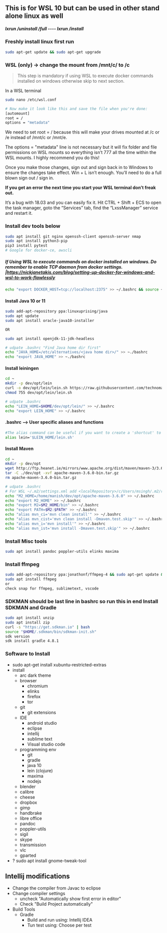 ## This is for WSL 10 but can be used in other stand alone linux as well

##### lxrun /uninstall /full ---- lxrun /install

### Freshly install linux first run
```sh
sudo apt-get update && sudo apt-get upgrade
```

### WSL (only) -> change the mount from /mnt/c/ to /c

> This step is mandatory if using WSL to execute docker commands installed on windows otherwise skip to next section.

In a WSL terminal
```sh
sudo nano /etc/wsl.conf

# Now make it look like this and save the file when you're done:
[automount]
root = /
options = "metadata"
```
We need to set root = / because this will make your drives mounted at /c or /e instead of /mnt/c or /mnt/e.

The options = "metadata" line is not necessary but it will fix folder and file permissions on WSL mounts so everything isn’t 777 all the time within the WSL mounts. I highly recommend you do this!

Once you make those changes, sign out and sign back in to Windows to ensure the changes take effect. Win + L isn’t enough. You’ll need to do a full blown sign out / sign in.

**If you get an error the next time you start your WSL terminal don’t freak out.**

It’s a bug with 18.03 and you can easily fix it. Hit CTRL + Shift + ECS to open the task manager, goto the “Services” tab, find the “LxssManager” service and restart it.

### Install **dev tools below**
```sh
sudo apt install git nginx openssh-client openssh-server nmap
sudo apt install python3-pip
pip3 install pytest
# Google for docker-ce, awscli
```

##### If Using WSL to execute commands on docker installed on windows. Do remember to enable TCP daemon from docker settings. |https://nickjanetakis.com/blog/setting-up-docker-for-windows-and-wsl-to-work-flawlessly
```sh
echo "export DOCKER_HOST=tcp://localhost:2375" >> ~/.bashrc && source ~/.bashrc
```

#### Install Java 10 or 11
```sh
sudo add-apt-repository ppa:linuxuprising/java
sudo apt update
sudo apt install oracle-java10-installer

OR

sudo apt install openjdk-11-jdk-headless

# udpate .bashrc "Find Java home dir first"
echo "JAVA_HOME=/etc/alternatives/<java home dir>/" >> ~./bashrc
echo "export JAVA_HOME" >> ~./bashrc
```

#### Install leiningen
```sh
cd ~
mkdir -p dev/opt/lein
curl -o dev/opt/lein/lein.sh https://raw.githubusercontent.com/technomancy/leiningen/stable/bin/lein
chmod 755 dev/opt/lein/lein.sh

# udpate .bashrc
echo "LEIN_HOME=$HOME/dev/opt/lein/" >> ~/.bashrc
echo "export LEIN_HOME" >> ~/.bashrc
```

#### .bashrc --> User specific aliases and functions
```sh
#The alias command can be useful if you want to create a 'shortcut' to a command.
alias lein='$LEIN_HOME/lein.sh'
```

#### Install Maven
```sh
cd ~
mkdir -p dev/opt
wget http://ftp.heanet.ie/mirrors/www.apache.org/dist/maven/maven-3/3.6.0/binaries/apache-maven-3.6.0-bin.tar.gz
tar -C ./dev/opt -xvf apache-maven-3.6.0-bin.tar.gz 
rm apache-maven-3.6.0-bin.tar.gz

# udpate .bashrc
# For WSL ~/.m2/settings.xml add <localRepository>/c/Users/msingh/.m2/repository</localRepository> to point to windows home .m2
echo "M2_HOME=/home/manish/dev/opt/apache-maven-3.6.0" >> ~/.bashrc
echo "export M2_HOME" >> ~/.bashrc
echo "export M2=$M2_HOME/bin" >> ~/.bashrc
echo "export PATH=$M2:$PATH" >> ~/.bashrc
echo "alias mvn_ci='mvn clean install'" >> ~/.bashrc
echo "alias mvn_cist='mvn clean install -Dmaven.test.skip'" >> ~/.bashrc
echo "alias mvn_i='mvn install'" >> ~/.bashrc
echo "alias mvn_ist='mvn install -Dmaven.test.skip'" >> ~/.bashrc
```

### Install **Misc tools**
```sh
sudo apt install pandoc poppler-utils elinks maxima
```

### Install ffmpeg
```sh
sudo add-apt-repository ppa:jonathonf/ffmpeg-4 && sudo apt-get update && sudo apt-get dist-upgrade
sudo apt install ffmpeg
or
check snap for ffmpeg, sublimetext, vscode
```

### SDKMAN should be last line in bashrc so run this in end Install SDKMAN and Gradle
```sh
sudo apt install unzip 
sudo apt install zip
curl -s "https://get.sdkman.io" | bash
source "$HOME/.sdkman/bin/sdkman-init.sh"
sdk version
sdk install gradle 4.8.1
```

### Software to Install
- sudo apt-get install xubuntu-restricted-extras
- install
	- arc dark theme
	- browser
		- chromium
		- elinks
		- firefox
		- tor
	- git
		- git extensions
	- IDE
		- android studio
		- eclipse
		- intellij
		- sublime text
		- Visual studio code
	- programming env
		- git
		- gradle
		- java 10
		- lein (clojure)
		- maxima
		- nodejs
	- blender
	- calibre
	- cheese
	- dropbox
	- gimp
	- handbrake
	- libre office
	- pandoc
	- poppler-utils
	- sigil
	- skype
	- transmission
	- vlc
	- gparted
- ? sudo apt install gnome-tweak-tool

## Intellij modifications
- Change the compiler from Javac to eclipse
- Change compiler settings
	- uncheck "Automatically show first error in editor"
	- Check "Build Project automatically"
- Build Tools
	- Gradle
		- Build and run using: Intellij IDEA
		- Tun test using: Choose per test
